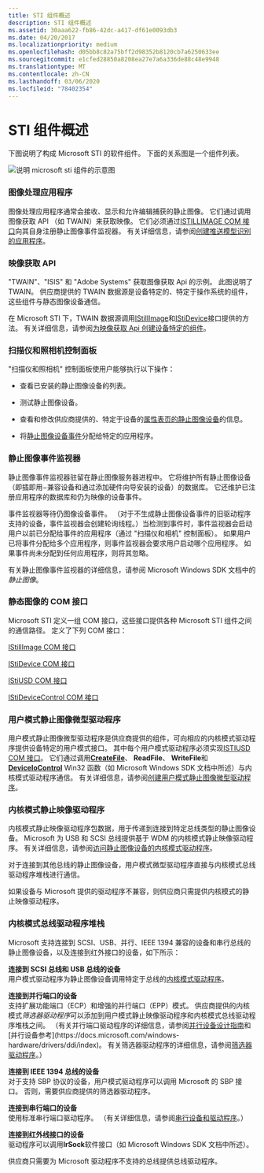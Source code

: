 ```yaml
---
title: STI 组件概述
description: STI 组件概述
ms.assetid: 30aaa622-fb86-42dc-a417-df61e0093db3
ms.date: 04/20/2017
ms.localizationpriority: medium
ms.openlocfilehash: d05bb8c82a75bff2d98352b8120cb7a6250633ee
ms.sourcegitcommit: e1cfed28850a8208ea27e7a6a336de88c48e9948
ms.translationtype: MT
ms.contentlocale: zh-CN
ms.lasthandoff: 03/06/2020
ms.locfileid: "78402354"
---
```

# <a name="overview-of-sti-components"></a>STI 组件概述





下图说明了构成 Microsoft STI 的软件组件。 下面的关系图是一个组件列表。

![说明 microsoft sti 组件的示意图](images/sticomp.png)

### <a href="" id="ddk-imaging-application-si"></a>图像处理应用程序

图像处理应用程序通常会接收、显示和允许编辑捕获的静止图像。 它们通过调用图像获取 API （如 TWAIN）来获取映像。 它们必须通过[ISTILLIMAGE COM 接口](istillimage-com-interface.md)向其自身注册静止图像事件监视器。 有关详细信息，请参阅[创建推送模型识别的应用程序](creating-push-model-aware-applications.md)。

### <a href="" id="ddk-image-acquisition-api-si"></a>映像获取 API

"TWAIN"、"ISIS" 和 "Adobe Systems" 获取图像获取 Api 的示例。 此图说明了 TWAIN。 供应商提供的 TWAIN 数据源是设备特定的、特定于操作系统的组件，这些组件与静态图像设备通信。

在 Microsoft STI 下，TWAIN 数据源调用[IStillImage](istillimage-com-interface.md)和[IStiDevice](istidevice-com-interface.md)接口提供的方法。 有关详细信息，请参阅[为映像获取 Api 创建设备特定的组件](creating-device-specific-components-for-image-acquisition-apis.md)。

### <a href="" id="ddk-scanners-and-cameras-control-panel-si"></a>扫描仪和照相机控制面板

"扫描仪和照相机" 控制面板使用户能够执行以下操作：

-   查看已安装的静止图像设备的列表。

-   测试静止图像设备。

-   查看和修改供应商提供的、特定于设备的[属性表页的静止图像设备](property-sheet-pages-for-still-image-devices.md)的信息。

-   将[静止图像设备事件](still-image-device-events.md)分配给特定的应用程序。

### <a href="" id="ddk-still-image-event-monitor-si"></a>静止图像事件监视器

静止图像事件监视器驻留在静止图像服务器进程中。 它将维护所有静止图像设备（即插即用−兼容设备和通过添加硬件向导安装的设备）的数据库。 它还维护已注册应用程序的数据库和仍为映像的设备事件。

事件监视器等待仍图像设备事件。 （对于不生成静止图像设备事件的旧驱动程序支持的设备，事件监视器会创建轮询线程。）当检测到事件时，事件监视器会启动用户以前已分配给事件的应用程序（通过 "扫描仪和相机" 控制面板）。 如果用户已将事件分配给多个应用程序，则事件监视器会要求用户启动哪个应用程序。 如果事件尚未分配到任何应用程序，则将其忽略。

有关静止图像事件监视器的详细信息，请参阅 Microsoft Windows SDK 文档中的*静止图像*。

### <a href="" id="ddk-com-interfaces-for-still-image-si"></a>静态图像的 COM 接口

Microsoft STI 定义一组 COM 接口，这些接口提供各种 Microsoft STI 组件之间的通信路径。 定义了下列 COM 接口：

[IStillImage COM 接口](istillimage-com-interface.md)

[IStiDevice COM 接口](istidevice-com-interface.md)

[IStiUSD COM 接口](istiusd-com-interface.md)

[IStiDeviceControl COM 接口](istidevicecontrol-com-interface.md)

### <a href="" id="ddk-user-mode-still-image-minidrivers-si"></a>用户模式静止图像微型驱动程序

用户模式静止图像微型驱动程序是供应商提供的组件，可向相应的内核模式驱动程序提供设备特定的用户模式接口。 其中每个用户模式驱动程序必须实现[ISTIUSD COM 接口](istiusd-com-interface.md)。 它们通过调用[**CreateFile**](https://docs.microsoft.com/windows/desktop/api/fileapi/nf-fileapi-createfilea)、 **ReadFile**、 **WriteFile**和[**DeviceIoControl**](https://docs.microsoft.com/windows/desktop/api/ioapiset/nf-ioapiset-deviceiocontrol) Win32 函数（如 Microsoft Windows SDK 文档中所述）与内核模式驱动程序通信。 有关详细信息，请参阅[创建用户模式静止图像微型驱动程序](creating-a-user-mode-still-image-minidriver.md)。

### <a href="" id="ddk-kernel-mode-still-image-drivers-si"></a>内核模式静止映像驱动程序

内核模式静止映像驱动程序包数据，用于传递到连接到特定总线类型的静止图像设备。 Microsoft 为 USB 和 SCSI 总线提供基于 WDM 的内核模式静止映像驱动程序。 有关详细信息，请参阅[访问静止图像设备的内核模式驱动程序](accessing-kernel-mode-drivers-for-still-image-devices.md)。

对于连接到其他总线的静止图像设备，用户模式微型驱动程序直接与内核模式总线驱动程序堆栈进行通信。

如果设备与 Microsoft 提供的驱动程序不兼容，则供应商只需提供内核模式的静止映像驱动程序。

### <a href="" id="ddk-kernel-mode-bus-driver-stacks-si"></a>内核模式总线驱动程序堆栈

Microsoft 支持连接到 SCSI、USB、并行、IEEE 1394 兼容的设备和串行总线的静止图像设备，以及连接到红外接口的设备，如下所示：

<a href="" id="devices-connected-to-scsi-and-usb-buses"></a>**连接到 SCSI 总线和 USB 总线的设备**  
用户模式驱动程序为静止图像设备调用特定于总线的[内核模式驱动程序](accessing-kernel-mode-drivers-for-still-image-devices.md)。

<a href="" id="devices-connected-to-a-parallel-port"></a>**连接到并行端口的设备**  
支持扩展功能端口（ECP）和增强的并行端口（EPP）模式。 供应商提供的内核模式*筛选器驱动程序*可以添加到用户模式静止映像驱动程序和内核模式总线驱动程序堆栈之间。 （有关并行端口驱动程序的详细信息，请参阅[并行设备设计指南](https://docs.microsoft.com/previous-versions/ff544263(v=vs.85))和[并行设备参考](https://docs.microsoft.com/windows-hardware/drivers/ddi/index)。 有关筛选器驱动程序的详细信息，请参阅[筛选器驱动程序](https://docs.microsoft.com/windows-hardware/drivers/kernel/filter-drivers)。）

<a href="" id="devices-connected-to-an-ieee-1394-bus"></a>**连接到 IEEE 1394 总线的设备**  
对于支持 SBP 协议的设备，用户模式驱动程序可以调用 Microsoft 的 SBP 接口。 否则，需要供应商提供的筛选器驱动程序。

<a href="" id="devices-connected-to-a-serial-port"></a>**连接到串行端口的设备**  
使用标准串行端口驱动程序。 （有关详细信息，请参阅[串行设备和驱动程序](https://docs.microsoft.com/previous-versions/ff547451(v=vs.85))。）

<a href="" id="devices-connected-to-an-infrared-interface"></a>**连接到红外线接口的设备**  
驱动程序可以调用**IrSock**软件接口（如 Microsoft Windows SDK 文档中所述）。

供应商只需要为 Microsoft 驱动程序不支持的总线提供总线驱动程序。

 

 




